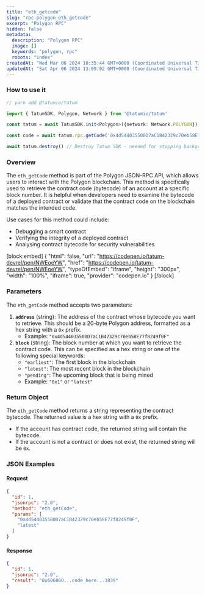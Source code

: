 ```yaml
---
title: "eth_getcode"
slug: "rpc-polygon-eth_getcode"
excerpt: "Polygon RPC"
hidden: false
metadata: 
  description: "Polygon RPC"
  image: []
  keywords: "polygon, rpc"
  robots: "index"
createdAt: "Wed Mar 06 2024 10:35:44 GMT+0000 (Coordinated Universal Time)"
updatedAt: "Sat Apr 06 2024 13:09:02 GMT+0000 (Coordinated Universal Time)"
---
```




### How to use it



```typescript
// yarn add @tatumio/tatum

import { TatumSDK, Polygon, Network } from '@tatumio/tatum'

const tatum = await TatumSDK.init<Polygon>({network: Network.POLYGON})

const code = await tatum.rpc.getCode('0x4d544035500D7aC1B42329c70eb58E77f8249f0F')

await tatum.destroy() // Destroy Tatum SDK - needed for stopping background jobs
```



### Overview

The `eth_getCode` method is part of the Polygon JSON-RPC API, which allows users to interact with the Polygon blockchain. This method is specifically used to retrieve the contract code (bytecode) of an account at a specific block number. It is helpful when developers need to examine the bytecode of a deployed contract or validate that the contract code on the blockchain matches the intended code.

Use cases for this method could include:

- Debugging a smart contract
- Verifying the integrity of a deployed contract
- Analysing contract bytecode for security vulnerabilities

[block:embed]
{
  "html": false,
  "url": "https://codepen.io/tatum-devrel/pen/NWEoeYW",
  "href": "https://codepen.io/tatum-devrel/pen/NWEoeYW",
  "typeOfEmbed": "iframe",
  "height": "300px",
  "width": "100%",
  "iframe": true,
  "provider": "codepen.io"
}
[/block]

### Parameters

The `eth_getCode` method accepts two parameters:

1. **`address`** (string): The address of the contract whose bytecode you want to retrieve. This should be a 20-byte Polygon address, formatted as a hex string with a `0x` prefix.
   - Example: `"0x4d544035500D7aC1B42329c70eb58E77f8249f0F"`
2. **`block`** (string): The block number at which you want to retrieve the contract code. This can be specified as a hex string or one of the following special keywords:
   - `"earliest"`: The first block in the blockchain
   - `"latest"`: The most recent block in the blockchain
   - `"pending"`: The upcoming block that is being mined
   - Example: `"0x1"` or `"latest"`

### Return Object

The `eth_getCode` method returns a string representing the contract bytecode. The returned value is a hex string with a `0x` prefix.

- If the account has contract code, the returned string will contain the bytecode.
- If the account is not a contract or does not exist, the returned string will be `0x`.

### JSON Examples

#### Request

```json
{
  "id": 1,
  "jsonrpc": "2.0",
  "method": "eth_getCode",
  "params": [
    "0x4d544035500D7aC1B42329c70eb58E77f8249f0F",
    "latest"
  ]
}
```

#### Response

```json
{
  "id": 1,
  "jsonrpc": "2.0",
  "result": "0x606060...code_here...3839"
}
```
